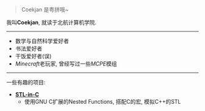 > Coekjan 是粤拼哦~

我叫**Coekjan**, 就读于北航计算机学院.

---

* 数学与自然科学爱好者
* 书法爱好者
* 干饭爱好者(误)
* *Minecraft*老玩家, 曾经写过一些*MCPE*模组

---

一些有趣的项目:
* **[STL-in-C](https://github.com/Coekjan/STL-in-C)**
  * 使用GNU C扩展的Nested Functions, 搭配C的宏, 模拟C++的STL
